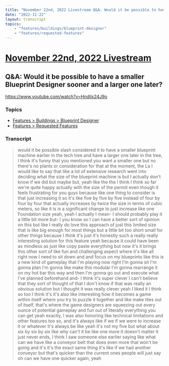 ```yaml
---
title: "November 22nd, 2022 Livestream Q&A: Would it be possible to have a smaller Blueprint Designer sooner and a larger one later?"
date: "2022-11-22"
layout: transcript
topics:
    - "features/buildings/blueprint-designer"
    - "features/requested-features"
---
```

# [November 22nd, 2022 Livestream](../2022-11-22.md)
## Q&A: Would it be possible to have a smaller Blueprint Designer sooner and a larger one later?
https://www.youtube.com/watch?v=Hndilx24J9o

### Topics
* [Features > Buildings > Blueprint Designer](../topics/features/buildings/blueprint-designer.md)
* [Features > Requested Features](../topics/features/requested-features.md)

### Transcript

> would it be possible slash considered it to have a smaller blueprint machine earlier in the tech tree and have a larger one later in the tree, I think it's funny that you mentioned you want a smaller one but no there's no plants or consideration for that at the moment, the La I would like to say that like a lot of extensive research went into deciding what the size of the blueprint machine is but I actually don't know if we did but maybe but, yeah like the the I think I think so far we're quite happy actually with the size of the permit even though it feels frustrating for you guys because like one thing to consider is that just increasing it so it's like five by five by five instead of four by four by four that actually increases by twice the size in terms of cubic meters, so like it is is a significant change to just increase like one Foundation size yeah, yeah I actually I mean- I should probably play it a little bit more but- I you know so I can have a better sort of opinion on this but like I really do love this approach of just this limited size that is like big enough for most things but a little bit too short small for other things because I think it's just it's honestly such a really really interesting solution for this feature yeah because it could have been as mindless as just like copy paste everything but now it's it brings this other sort of like fun and challenging aspect where it's like all right now I need to sit down and and focus on my blueprints like this is a new kind of gameplay that I'm playing now right I'm gonna sit I'm gonna plan I'm gonna like make this modular I'm gonna rearrange it on my hot bar this way and then I'm gonna go out and execute what I've planned beforehand and- I think it's super clever I can't believe that they sort of thought of that I don't know if that was really an obvious solution but I thought it was really clever yeah I liked it I think so too I think it's it's also like interesting how it becomes a game within itself where you try to puzzle it together and like make tiles out of itself, that's where the game designers are squeezing out every ounce of potential gameplay and fun out of literally everything you can get yeah exactly, I was also honoring like technical limitations and other features too so, and it's always like if we if we were to increase it or whatever it's always be like yeah it's not my five but what about six by six by six like why can't it be like one more it doesn't matter it just never ends, I think I saw someone else earlier saying like what can we have like a conveyor belt that does even more that won't be going and it's it's the exact same thing it's like if we had another conveyor but that's quicker than the current ones people will just say oh can we have one quicker again, yeah

